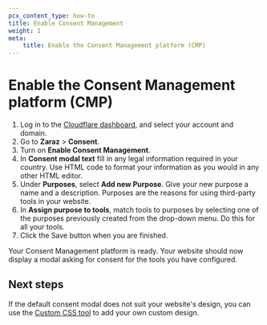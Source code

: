 ```yaml
---
pcx_content_type: how-to
title: Enable Consent Management
weight: 1
meta:
    title: Enable the Consent Management platform (CMP)
---
```


# Enable the Consent Management platform (CMP)

1. Log in to the [Cloudflare dashboard](https://dash.cloudflare.com/login), and select your account and domain.
2. Go to **Zaraz** > **Consent**.
3. Turn on **Enable Consent Management**.
4. In **Consent modal text** fill in any legal information required in your country. Use HTML code to format your information as you would in any other HTML editor.
5. Under **Purposes**, select **Add new Purpose**. Give your new purpose a name and a description. Purposes are the reasons for using third-party tools in your website.
6. In **Assign purpose to tools**, match tools to purposes by selecting one of the purposes previously created from the drop-down menu. Do this for all your tools.
7. Click the Save button when you are finished.

Your Consent Management platform is ready. Your website should now display a modal asking for consent for the tools you have configured.

## Next steps

If the default consent modal does not suit your website's design, you can use the [Custom CSS tool](/zaraz/consent-management/custom-css/) to add your own custom design.
